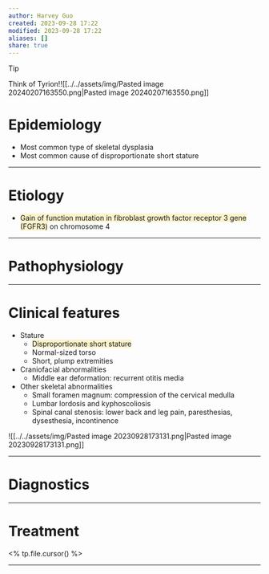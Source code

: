 ```yaml
---
author: Harvey Guo
created: 2023-09-28 17:22
modified: 2023-09-28 17:22
aliases: []
share: true
---
```


>[!tip] 
>Think of Tyrion!![[../../assets/img/Pasted image 20240207163550.png|Pasted image 20240207163550.png]]
# Epidemiology
- Most common type of skeletal dysplasia
- Most common cause of disproportionate short stature

---
# Etiology
- <span style="background:rgba(240, 200, 0, 0.2)">Gain of function mutation in fibroblast growth factor receptor 3 gene (FGFR3)</span> on chromosome 4

---
# Pathophysiology


---
# Clinical features
- Stature 
	- <span style="background:rgba(240, 200, 0, 0.2)">Disproportionate short stature </span>
	- Normal-sized torso
	- Short, plump extremities
- Craniofacial abnormalities
	- Middle ear deformation: recurrent otitis media
- Other skeletal abnormalities
	- Small foramen magnum: compression of the cervical medulla
	- Lumbar lordosis and kyphoscoliosis 
	- Spinal canal stenosis: lower back and leg pain, paresthesias, dysesthesia, incontinence

![[../../assets/img/Pasted image 20230928173131.png|Pasted image 20230928173131.png]]

---
# Diagnostics


---
# Treatment
<% tp.file.cursor() %>

---
